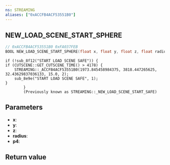 ```yaml
---
ns: STREAMING
aliases: ["0xACCFB4ACF53551B0"]
---
```

## NEW_LOAD_SCENE_START_SPHERE

```c
// 0xACCFB4ACF53551B0 0xFA037FEB
BOOL NEW_LOAD_SCENE_START_SPHERE(float x, float y, float z, float radius, Any p4);
```

```
if (!sub_8f12("START LOAD SCENE SAFE")) {  
if (CUTSCENE::GET_CUTSCENE_TIME() > 4178) {  
    STREAMING::_ACCFB4ACF53551B0(1973.845458984375, 3818.447265625, 32.43629837036133, 15.0, 2);  
    sub_8e9e("START LOAD SCENE SAFE", 1);  
}  
		}  
		(Previously known as STREAMING::_NEW_LOAD_SCENE_START_SAFE)  
```

## Parameters
* **x**: 
* **y**: 
* **z**: 
* **radius**: 
* **p4**: 

## Return value

